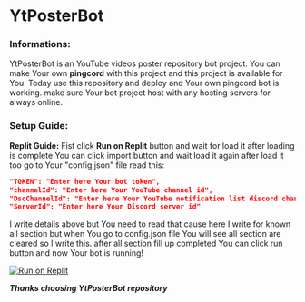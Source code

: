 # **YtPosterBot**

### **Informations:**
YtPosterBot is an YouTube videos poster repository bot project.
You can make Your own **pingcord** with this project and this project is available for You.
Today use this repository and deploy and Your own pingcord bot is working. make sure Your bot project host with any hosting servers
for always online.

### **Setup Guide:**
**Replit Guide:** Fist click **Run on Replit** button and wait for load it after loading is complete You can click import button
and wait load it again after load it too go to Your "config.json" file read this:

```json
"TOKEN": "Enter here Your bot token",
"channelId": "Enter here Your YouTube channel id",
"DscChannelId": "Enter here Your YouTube notification list discord channel id",
"ServerId": "Enter here Your Discord server id"
```

I write details above but You need to read that cause here I write for known all section
but when You go to config.json file You will see all section are cleared so I write this.
after all section fill up completed You can click run button and now Your bot is running!

[![Run on Replit](https://binbashbanana.github.io/deploy-buttons/buttons/remade/replit.svg)](https://replit.com/github/ULTRAOPMODI/YtPosterBot)


***Thanks choosing YtPosterBot repository***
